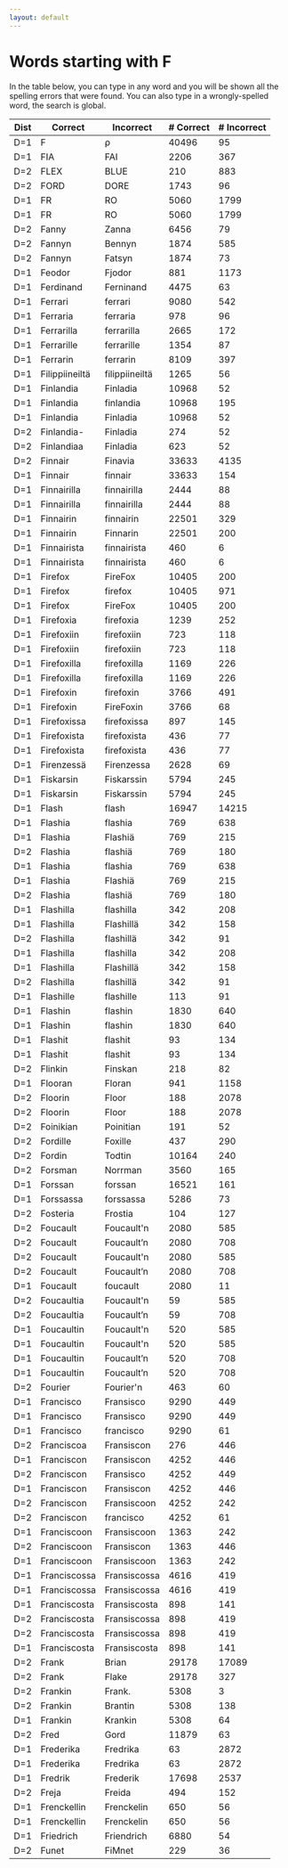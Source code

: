 ```yaml
---
layout: default
---
```


# Words starting with F

In the table below, you can type in any word and you will be shown all the spelling errors that were found. You can also type in a wrongly-spelled word, the search is global.

<table id="spelltable" class="display">
<thead>
<tr>
<th>Dist</th>
<th>Correct</th>
<th>Incorrect</th>
<th># Correct</th>
<th># Incorrect</th>
</tr>
</thead>
<tbody>

<tr><td>D=1</td><td>F</td><td>ρ</td><td>40496</td><td>95</td></tr>

<tr><td>D=1</td><td>FIA</td><td>FAI</td><td>2206</td><td>367</td></tr>

<tr><td>D=2</td><td>FLEX</td><td>BLUE</td><td>210</td><td>883</td></tr>

<tr><td>D=2</td><td>FORD</td><td>DORE</td><td>1743</td><td>96</td></tr>

<tr><td>D=1</td><td>FR</td><td>RO</td><td>5060</td><td>1799</td></tr>

<tr><td>D=1</td><td>FR</td><td>RO</td><td>5060</td><td>1799</td></tr>

<tr><td>D=2</td><td>Fanny</td><td>Zanna</td><td>6456</td><td>79</td></tr>

<tr><td>D=2</td><td>Fannyn</td><td>Bennyn</td><td>1874</td><td>585</td></tr>

<tr><td>D=2</td><td>Fannyn</td><td>Fatsyn</td><td>1874</td><td>73</td></tr>

<tr><td>D=1</td><td>Feodor</td><td>Fjodor</td><td>881</td><td>1173</td></tr>

<tr><td>D=1</td><td>Ferdinand</td><td>Ferninand</td><td>4475</td><td>63</td></tr>

<tr><td>D=1</td><td>Ferrari</td><td>ferrari</td><td>9080</td><td>542</td></tr>

<tr><td>D=1</td><td>Ferraria</td><td>ferraria</td><td>978</td><td>96</td></tr>

<tr><td>D=1</td><td>Ferrarilla</td><td>ferrarilla</td><td>2665</td><td>172</td></tr>

<tr><td>D=1</td><td>Ferrarille</td><td>ferrarille</td><td>1354</td><td>87</td></tr>

<tr><td>D=1</td><td>Ferrarin</td><td>ferrarin</td><td>8109</td><td>397</td></tr>

<tr><td>D=1</td><td>Filippiineiltä</td><td>filippiineiltä</td><td>1265</td><td>56</td></tr>

<tr><td>D=1</td><td>Finlandia</td><td>Finladia</td><td>10968</td><td>52</td></tr>

<tr><td>D=1</td><td>Finlandia</td><td>finlandia</td><td>10968</td><td>195</td></tr>

<tr><td>D=1</td><td>Finlandia</td><td>Finladia</td><td>10968</td><td>52</td></tr>

<tr><td>D=2</td><td>Finlandia-</td><td>Finladia</td><td>274</td><td>52</td></tr>

<tr><td>D=2</td><td>Finlandiaa</td><td>Finladia</td><td>623</td><td>52</td></tr>

<tr><td>D=2</td><td>Finnair</td><td>Finavia</td><td>33633</td><td>4135</td></tr>

<tr><td>D=1</td><td>Finnair</td><td>finnair</td><td>33633</td><td>154</td></tr>

<tr><td>D=1</td><td>Finnairilla</td><td>finnairilla</td><td>2444</td><td>88</td></tr>

<tr><td>D=1</td><td>Finnairilla</td><td>finnairilla</td><td>2444</td><td>88</td></tr>

<tr><td>D=1</td><td>Finnairin</td><td>finnairin</td><td>22501</td><td>329</td></tr>

<tr><td>D=1</td><td>Finnairin</td><td>Finnarin</td><td>22501</td><td>200</td></tr>

<tr><td>D=1</td><td>Finnairista</td><td>finnairista</td><td>460</td><td>6</td></tr>

<tr><td>D=1</td><td>Finnairista</td><td>finnairista</td><td>460</td><td>6</td></tr>

<tr><td>D=1</td><td>Firefox</td><td>FireFox</td><td>10405</td><td>200</td></tr>

<tr><td>D=1</td><td>Firefox</td><td>firefox</td><td>10405</td><td>971</td></tr>

<tr><td>D=1</td><td>Firefox</td><td>FireFox</td><td>10405</td><td>200</td></tr>

<tr><td>D=1</td><td>Firefoxia</td><td>firefoxia</td><td>1239</td><td>252</td></tr>

<tr><td>D=1</td><td>Firefoxiin</td><td>firefoxiin</td><td>723</td><td>118</td></tr>

<tr><td>D=1</td><td>Firefoxiin</td><td>firefoxiin</td><td>723</td><td>118</td></tr>

<tr><td>D=1</td><td>Firefoxilla</td><td>firefoxilla</td><td>1169</td><td>226</td></tr>

<tr><td>D=1</td><td>Firefoxilla</td><td>firefoxilla</td><td>1169</td><td>226</td></tr>

<tr><td>D=1</td><td>Firefoxin</td><td>firefoxin</td><td>3766</td><td>491</td></tr>

<tr><td>D=1</td><td>Firefoxin</td><td>FireFoxin</td><td>3766</td><td>68</td></tr>

<tr><td>D=1</td><td>Firefoxissa</td><td>firefoxissa</td><td>897</td><td>145</td></tr>

<tr><td>D=1</td><td>Firefoxista</td><td>firefoxista</td><td>436</td><td>77</td></tr>

<tr><td>D=1</td><td>Firefoxista</td><td>firefoxista</td><td>436</td><td>77</td></tr>

<tr><td>D=1</td><td>Firenzessä</td><td>Firenzessa</td><td>2628</td><td>69</td></tr>

<tr><td>D=1</td><td>Fiskarsin</td><td>Fiskarssin</td><td>5794</td><td>245</td></tr>

<tr><td>D=1</td><td>Fiskarsin</td><td>Fiskarssin</td><td>5794</td><td>245</td></tr>

<tr><td>D=1</td><td>Flash</td><td>flash</td><td>16947</td><td>14215</td></tr>

<tr><td>D=1</td><td>Flashia</td><td>flashia</td><td>769</td><td>638</td></tr>

<tr><td>D=1</td><td>Flashia</td><td>Flashiä</td><td>769</td><td>215</td></tr>

<tr><td>D=2</td><td>Flashia</td><td>flashiä</td><td>769</td><td>180</td></tr>

<tr><td>D=1</td><td>Flashia</td><td>flashia</td><td>769</td><td>638</td></tr>

<tr><td>D=1</td><td>Flashia</td><td>Flashiä</td><td>769</td><td>215</td></tr>

<tr><td>D=2</td><td>Flashia</td><td>flashiä</td><td>769</td><td>180</td></tr>

<tr><td>D=1</td><td>Flashilla</td><td>flashilla</td><td>342</td><td>208</td></tr>

<tr><td>D=1</td><td>Flashilla</td><td>Flashillä</td><td>342</td><td>158</td></tr>

<tr><td>D=2</td><td>Flashilla</td><td>flashillä</td><td>342</td><td>91</td></tr>

<tr><td>D=1</td><td>Flashilla</td><td>flashilla</td><td>342</td><td>208</td></tr>

<tr><td>D=1</td><td>Flashilla</td><td>Flashillä</td><td>342</td><td>158</td></tr>

<tr><td>D=2</td><td>Flashilla</td><td>flashillä</td><td>342</td><td>91</td></tr>

<tr><td>D=1</td><td>Flashille</td><td>flashille</td><td>113</td><td>91</td></tr>

<tr><td>D=1</td><td>Flashin</td><td>flashin</td><td>1830</td><td>640</td></tr>

<tr><td>D=1</td><td>Flashin</td><td>flashin</td><td>1830</td><td>640</td></tr>

<tr><td>D=1</td><td>Flashit</td><td>flashit</td><td>93</td><td>134</td></tr>

<tr><td>D=1</td><td>Flashit</td><td>flashit</td><td>93</td><td>134</td></tr>

<tr><td>D=2</td><td>Flinkin</td><td>Finskan</td><td>218</td><td>82</td></tr>

<tr><td>D=1</td><td>Flooran</td><td>Floran</td><td>941</td><td>1158</td></tr>

<tr><td>D=2</td><td>Floorin</td><td>Floor</td><td>188</td><td>2078</td></tr>

<tr><td>D=2</td><td>Floorin</td><td>Floor</td><td>188</td><td>2078</td></tr>

<tr><td>D=2</td><td>Foinikian</td><td>Poinitian</td><td>191</td><td>52</td></tr>

<tr><td>D=2</td><td>Fordille</td><td>Foxille</td><td>437</td><td>290</td></tr>

<tr><td>D=2</td><td>Fordin</td><td>Todtin</td><td>10164</td><td>240</td></tr>

<tr><td>D=2</td><td>Forsman</td><td>Norrman</td><td>3560</td><td>165</td></tr>

<tr><td>D=1</td><td>Forssan</td><td>forssan</td><td>16521</td><td>161</td></tr>

<tr><td>D=1</td><td>Forssassa</td><td>forssassa</td><td>5286</td><td>73</td></tr>

<tr><td>D=2</td><td>Fosteria</td><td>Frostia</td><td>104</td><td>127</td></tr>

<tr><td>D=2</td><td>Foucault</td><td>Foucault'n</td><td>2080</td><td>585</td></tr>

<tr><td>D=2</td><td>Foucault</td><td>Foucault’n</td><td>2080</td><td>708</td></tr>

<tr><td>D=2</td><td>Foucault</td><td>Foucault'n</td><td>2080</td><td>585</td></tr>

<tr><td>D=2</td><td>Foucault</td><td>Foucault’n</td><td>2080</td><td>708</td></tr>

<tr><td>D=1</td><td>Foucault</td><td>foucault</td><td>2080</td><td>11</td></tr>

<tr><td>D=2</td><td>Foucaultia</td><td>Foucault'n</td><td>59</td><td>585</td></tr>

<tr><td>D=2</td><td>Foucaultia</td><td>Foucault’n</td><td>59</td><td>708</td></tr>

<tr><td>D=1</td><td>Foucaultin</td><td>Foucault'n</td><td>520</td><td>585</td></tr>

<tr><td>D=1</td><td>Foucaultin</td><td>Foucault'n</td><td>520</td><td>585</td></tr>

<tr><td>D=1</td><td>Foucaultin</td><td>Foucault’n</td><td>520</td><td>708</td></tr>

<tr><td>D=1</td><td>Foucaultin</td><td>Foucault’n</td><td>520</td><td>708</td></tr>

<tr><td>D=2</td><td>Fourier</td><td>Fourier'n</td><td>463</td><td>60</td></tr>

<tr><td>D=1</td><td>Francisco</td><td>Fransisco</td><td>9290</td><td>449</td></tr>

<tr><td>D=1</td><td>Francisco</td><td>Fransisco</td><td>9290</td><td>449</td></tr>

<tr><td>D=1</td><td>Francisco</td><td>francisco</td><td>9290</td><td>61</td></tr>

<tr><td>D=2</td><td>Franciscoa</td><td>Fransiscon</td><td>276</td><td>446</td></tr>

<tr><td>D=1</td><td>Franciscon</td><td>Fransiscon</td><td>4252</td><td>446</td></tr>

<tr><td>D=2</td><td>Franciscon</td><td>Fransisco</td><td>4252</td><td>449</td></tr>

<tr><td>D=1</td><td>Franciscon</td><td>Fransiscon</td><td>4252</td><td>446</td></tr>

<tr><td>D=2</td><td>Franciscon</td><td>Fransiscoon</td><td>4252</td><td>242</td></tr>

<tr><td>D=2</td><td>Franciscon</td><td>francisco</td><td>4252</td><td>61</td></tr>

<tr><td>D=1</td><td>Franciscoon</td><td>Fransiscoon</td><td>1363</td><td>242</td></tr>

<tr><td>D=2</td><td>Franciscoon</td><td>Fransiscon</td><td>1363</td><td>446</td></tr>

<tr><td>D=1</td><td>Franciscoon</td><td>Fransiscoon</td><td>1363</td><td>242</td></tr>

<tr><td>D=1</td><td>Franciscossa</td><td>Fransiscossa</td><td>4616</td><td>419</td></tr>

<tr><td>D=1</td><td>Franciscossa</td><td>Fransiscossa</td><td>4616</td><td>419</td></tr>

<tr><td>D=1</td><td>Franciscosta</td><td>Fransiscosta</td><td>898</td><td>141</td></tr>

<tr><td>D=2</td><td>Franciscosta</td><td>Fransiscossa</td><td>898</td><td>419</td></tr>

<tr><td>D=2</td><td>Franciscosta</td><td>Fransiscossa</td><td>898</td><td>419</td></tr>

<tr><td>D=1</td><td>Franciscosta</td><td>Fransiscosta</td><td>898</td><td>141</td></tr>

<tr><td>D=2</td><td>Frank</td><td>Brian</td><td>29178</td><td>17089</td></tr>

<tr><td>D=2</td><td>Frank</td><td>Flake</td><td>29178</td><td>327</td></tr>

<tr><td>D=2</td><td>Frankin</td><td>Frank.</td><td>5308</td><td>3</td></tr>

<tr><td>D=2</td><td>Frankin</td><td>Brantin</td><td>5308</td><td>138</td></tr>

<tr><td>D=1</td><td>Frankin</td><td>Krankin</td><td>5308</td><td>64</td></tr>

<tr><td>D=2</td><td>Fred</td><td>Gord</td><td>11879</td><td>63</td></tr>

<tr><td>D=1</td><td>Frederika</td><td>Fredrika</td><td>63</td><td>2872</td></tr>

<tr><td>D=1</td><td>Frederika</td><td>Fredrika</td><td>63</td><td>2872</td></tr>

<tr><td>D=1</td><td>Fredrik</td><td>Frederik</td><td>17698</td><td>2537</td></tr>

<tr><td>D=2</td><td>Freja</td><td>Freida</td><td>494</td><td>152</td></tr>

<tr><td>D=1</td><td>Frenckellin</td><td>Frenckelin</td><td>650</td><td>56</td></tr>

<tr><td>D=1</td><td>Frenckellin</td><td>Frenckelin</td><td>650</td><td>56</td></tr>

<tr><td>D=1</td><td>Friedrich</td><td>Friendrich</td><td>6880</td><td>54</td></tr>

<tr><td>D=2</td><td>Funet</td><td>FiMnet</td><td>229</td><td>36</td></tr>

</tbody>
</table>

<script type="text/javascript">
$(document).ready( function () {
    $('#spelltable').DataTable({ autoFill: true });
} );
</script>

